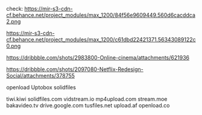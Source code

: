 check:
https://mir-s3-cdn-cf.behance.net/project_modules/max_1200/84f56e9609449.560d6cacddca2.png

https://mir-s3-cdn-cf.behance.net/project_modules/max_1200/c61dbd22421371.56343089122c0.png

https://dribbble.com/shots/2983800-Online-cinema/attachments/621936

https://dribbble.com/shots/2097080-Netflix-Redesign-Social/attachments/378755


openload
Uptobox
solidfiles

tiwi.kiwi
solidfiles.com
vidstream.io
mp4upload.com
stream.moe
bakavideo.tv
drive.google.com
tusfiles.net
upload.af
openload.co
